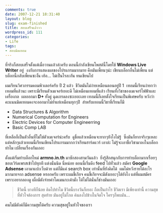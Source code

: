 ```yaml
---
comments: true
date: 2007-12-21 18:31:40
layout: blog
slug: exam-finished
title: สอบเสร็จแล้ววว
wordpress_id: 111
categories:
- Life
tags:
- สอบมิดเทอม
---
```


ที่จริงก็สอบเสร็จตั้งแต่เมื่อวานแล้วล่ะครับ ตอนนี้กำลังเขียนโพสต์นี้โดยใช้ **Windows Live Writer** อยู่  งงกับการแสดงผลของโปรแกรมมากมาย คือมันเพี้ยนๆน่ะ เขียนบล็อกอื่นไม่เพี้ยน แต่บล็อกนี้กลับเพี้ยนซะงั้น เฮ้อ... ไม่เป็นไรละกัน ทนเขียนไป

ผมเรียนวิศวกรรมคอมพิวเตอร์ครับ ปี 2 แล้ว  ชีวิตมันไม่ง่ายเหมือนตอนอยู่ปี 1  เทอมนี้เรียนง่ายกว่าเทอมที่แล้วนะ เพราะมีเรียนตัวเมเจอร์เยอะดี ไม่เหมือนเทอมที่แล้ว เรียนทั้งวิชาของเมเจอร์ไฟฟ้าและเครื่องกล  ผลออกมา **D+** ทั้งคู่ ฉุดเกรดลงซะเยอะเลย เทอมนี้ก็เลยตั้งใจเรียนเป็นพิเศษครับ หวังว่าคะแนนมิดเทอมคงจะออกมาไม่ย่ำแย่เหมือนทุกๆปี  สำหรับเทอมนี้วิชาที่เรียนก็มี

* Data Structures & Algorithm
* Numerical Computation for Engineers
* Electric Devices for Computer Engineerring
* Basic Comp LAB

ที่เหลือก็เป็นตัวอื่นที่ไม่ใช่ตัวเมเจอร์น่ะครับ  ดูชื่อแล้วเหมือนจะยากๆยังไงไม่รู้  ซึ่งมันก็ยากจริงๆแหละ  แต่หลักๆแล้วเทอมนี้เรียนเขียนโปรแกรมมากกว่าเรียนฮาร์ดแวร์ เอาล่ะ ไม่รู้จะเอาชื่อวิชามาลงในบล็อกทำไม เปลี่ยนเรื่องกันเถอะ

ตั้งแต่เริ่มทำบล็อกใหม่ **armno.in.th** มาซักสองสามวันแล้ว  ยิ่งรู้สึกสนุกกับการทำบล็อกมากเรื่อยๆ ชอบเวิร์ดเพรสเข้าไปทุกที แต่งนั่นนิด นี่หน่อย ตอนนี้เริ่มดึง feed ไปทั่วแล้ว สมัคร **Google Adsense** เอามาแปะเว็บด้วย แต่ก็มีแค่ search box เท่านั้นที่ยังคิดได้  ผมไม่หวังรายได้อะไรมากมายจาก adsense หรอกครับ เพราะผมขี้เกียจ คนขี้เกียจจะมีตังเยอะๆได้ยังไง แต่ที่ผมสมัครเพราะอยากลองดู เผื่อมีตังจ่ายค่าโดเมนกะเค้ามั่ง ได้ไม่ได้นั่นก็ช่างมันเถอะ

> ชีวิตนี้ บางทีก็น้อย คิดไปทำไม ชีวิตนี้บางวันก็เยอะ ถือเป็นกำไร 
ชีวิตเรา มีเพียงเท่านี้ ความสุขที่หัวใจต้องการ สุดท้าย มันอยู่ไม่ไกล
ค้นลงไปข้างในจิตใจ ใครๆก็พบมัน...

คนไม่มีตังค์ก็มีความสุขได้ครับ ความสุขอยู่ในหัวใจของเรา